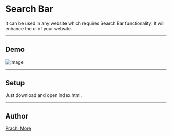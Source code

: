 # Search Bar
It can be used in any website which requires Search Bar
functionality. It will enhance the ui of your website.

***
## Demo
![image](https://user-images.githubusercontent.com/94391314/156919659-bd584f9b-84f6-4386-b1ea-0c2c2b641d8d.png)


***
## Setup

Just download and open index.html.
***
## Author
[Prachi More](https://github.com/PrachiDMore)
